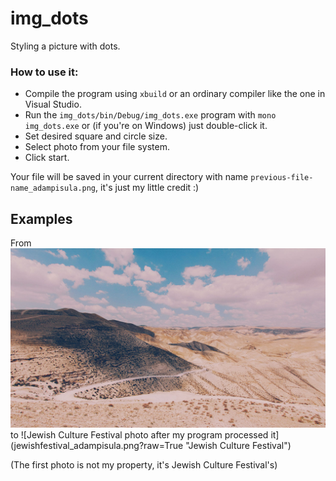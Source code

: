 # img_dots
Styling a picture with dots.

### How to use it:
* Compile the program using `xbuild` or an ordinary compiler like the one in Visual Studio.
* Run the `img_dots/bin/Debug/img_dots.exe` program with `mono img_dots.exe` or (if you're on Windows) just double-click it.
* Set desired square and circle size.
* Select photo from your file system.
* Click start.

Your file will be saved in your current directory with name `previous-file-name_adampisula.png`, it's just my little credit :)

## Examples
From
![Jewish Culture Festival photo](jewishfestival.jpg?raw=True "Jewish Culture Festival")
to
![Jewish Culture Festival photo after my program processed it] (jewishfestival_adampisula.png?raw=True "Jewish Culture Festival")

(The first photo is not my property, it's Jewish Culture Festival's)
